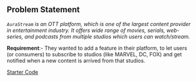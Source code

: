 ## Problem Statement

_`AuraStream` is an OTT platform, which is one of the largest content provider in entertainment industry.
It offers wide range of movies, serials, web-series, and podcasts from multiple studios which users can watch/stream._

**Requirement**:- They wanted to add a feature in their platform, to let users (or consumers) to subscribe to studios (like MARVEL, DC, FOX)
and get notified when a new content is arrived from that studios.

[Starter Code](../java/com/rgoewedky/observer/ObserverRunner.java)



